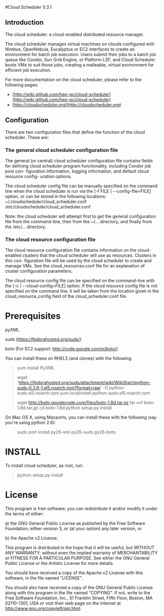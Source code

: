 #Cloud Scheduler 0.3.1

## Introduction
The cloud scheduler: a cloud-enabled distributed resource manager.

The cloud scheduler manages virtual machines on clouds configured with Nimbus, 
OpenNebula, Eucalyptus or EC2 interfaces to create an environment for batch 
job execution. Users submit their jobs to a batch job queue like Condor, Sun 
Grid Engine, or Platform LSF, and Cloud Scheduler boots VMs to suit those jobs,
creating a malleable, virtual environment for efficient job execution.

For more documentation on the cloud scheduler, please refer to the following pages:

-  [http://wiki.github.com/hep-gc/cloud-scheduler](http://wiki.github.com/hep-gc/cloud-scheduler)
-  [http://cloudscheduler.org](http://cloudscheduler.org)

## Configuration

There are two configuration files that define the function of the cloud scheduler. 
These are:

### The general cloud scheduler configuration file

The general (or central) cloud scheduler configuration file contains fields for
defining cloud scheduler program functionality, including Condor job pool con-
figuration information, logging information, and default cloud resource config-
uration options. 

The cloud scheduler config file can be manually specified on the command line 
when the cloud scheduler is run via the [-f FILE | --config-file=FILE] option, 
or can be stored in  the following locations:
    ~/.cloudscheduler/cloud_scheduler.conf
    /etc/cloudscheduler/cloud_scheduler.conf

Note: the cloud scheduler will attempt first to get the general configuration
file from the command-line, then from the ~/... directory, and finally from the
/etc/... directory.

### The cloud resource configuration file

The cloud resource configuration file contains information on the cloud-enabled
clusters that the cloud scheduler will use as resources. Clusters in this con-
figuration file will be used by the cloud scheduler to create and manage VMs.
See the cloud_resources.conf file for an explanation of cluster configuration parameters.

The cloud resource config file can be specified on the command-line with the
[-c | --cloud-config=FILE] option. If the cloud resource config file is not
specified on the command line, it will be taken from the location given in the
cloud_resource_config field of the cloud_scheduler.conf file.


# Prerequisites
pyXML

suds (https://fedorahosted.org/suds/)

boto (For EC2 support: http://code.google.com/p/boto/)

You can install these on RHEL5 (and clones) with the following:

> yum install PyXML
>
> wget 'https://fedorahosted.org/suds/attachment/wiki/WikiStart/python-suds-0.3.6-1.el5.noarch.rpm?format=raw' -O python-suds.el5.noarch.rpm
> yum localinstall python-suds.el5.noarch.rpm
>
> wget http://boto.googlecode.com/files/boto-1.8d.tar.gz
> tar xvf boto-1.8d.tar.gz
> cd boto-1.8d
> python setup.py install

On Mac OS X, using Macports, you can install these with the following
(say you're using python 2.6):

> sudo port install py26-xml py26-suds py26-boto


# INSTALL
To install cloud scheduler, as root, run:

> python setup.py install


# License

This program is free software; you can redistribute it and/or modify
it under the terms of either:

a) the GNU General Public License as published by the Free
Software Foundation; either version 3, or (at your option) any
later version, or

b) the Apache v2 License.

This program is distributed in the hope that it will be useful,
but WITHOUT ANY WARRANTY; without even the implied warranty of
MERCHANTABILITY or FITNESS FOR A PARTICULAR PURPOSE.  See either
the GNU General Public License or the Artistic License for more details.

You should have received a copy of the Apache v2 License with this
software, in the file named "LICENSE".

You should also have received a copy of the GNU General Public License
along with this program in the file named "COPYING". If not, write to the
Free Software Foundation, Inc., 51 Franklin Street, Fifth Floor, 
Boston, MA 02110-1301, USA or visit their web page on the internet at
http://www.gnu.org/copyleft/gpl.html.


